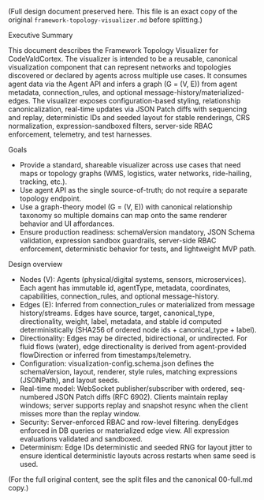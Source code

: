 (Full design document preserved here. This file is an exact copy of the original `framework-topology-visualizer.md` before splitting.)

Executive Summary

This document describes the Framework Topology Visualizer for CodeValdCortex. The visualizer is intended to be a reusable, canonical visualization component that can represent networks and topologies discovered or declared by agents across multiple use cases. It consumes agent data via the Agent API and infers a graph (G = (V, E)) from agent metadata, connection_rules, and optional message-history/materialized-edges. The visualizer exposes configuration-based styling, relationship canonicalization, real-time updates via JSON Patch diffs with sequencing and replay, deterministic IDs and seeded layout for stable renderings, CRS normalization, expression-sandboxed filters, server-side RBAC enforcement, telemetry, and test harnesses.

Goals

- Provide a standard, shareable visualizer across use cases that need maps or topology graphs (WMS, logistics, water networks, ride-hailing, tracking, etc.).
- Use agent API as the single source-of-truth; do not require a separate topology endpoint.
- Use a graph-theory model (G = (V, E)) with canonical relationship taxonomy so multiple domains can map onto the same renderer behavior and UI affordances.
- Ensure production readiness: schemaVersion mandatory, JSON Schema validation, expression sandbox guardrails, server-side RBAC enforcement, deterministic behavior for tests, and lightweight MVP path.

Design overview

- Nodes (V): Agents (physical/digital systems, sensors, microservices). Each agent has immutable id, agentType, metadata, coordinates, capabilities, connection_rules, and optional message-history.
- Edges (E): Inferred from connection_rules or materialized from message history/streams. Edges have source, target, canonical_type, directionality, weight, label, metadata, and stable id computed deterministically (SHA256 of ordered node ids + canonical_type + label).
- Directionality: Edges may be directed, bidirectional, or undirected. For fluid flows (water), edge directionality is derived from agent-provided flowDirection or inferred from timestamps/telemetry.
- Configuration: visualization-config.schema.json defines the schemaVersion, layout, renderer, style rules, matching expressions (JSONPath), and layout seeds.
- Real-time model: WebSocket publisher/subscriber with ordered, seq-numbered JSON Patch diffs (RFC 6902). Clients maintain replay windows; server supports replay and snapshot resync when the client misses more than the replay window.
- Security: Server-enforced RBAC and row-level filtering. denyEdges enforced in DB queries or materialized edge view. All expression evaluations validated and sandboxed.
- Determinism: Edge IDs deterministic and seeded RNG for layout jitter to ensure identical deterministic layouts across restarts when same seed is used.

(For the full original content, see the split files and the canonical 00-full.md copy.)
